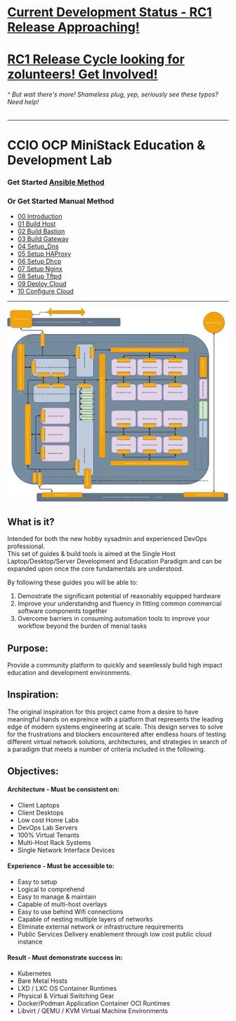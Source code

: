 # [Current Development Status - RC1 Release Approaching!]
# [RC1 Release Cycle looking for zolunteers! Get Involved!](https://github.com/containercraft/ocp-mini-stack/projects/1)
######  ^ But wait there's more! Shameless plug, yep, seriously see these typos? Need help!
---------------------------------------------------------------------------------
# CCIO OCP MiniStack Education & Development Lab
### Get Started [Ansible Method]    
### Or Get Started Manual Method
  + [00 Introduction]
  + [01 Build Host]
  + [02 Build Bastion]
  + [03 Build Gateway]
  + [04 Setup_Dns]
  + [05 Setup HAProxy]
  + [06 Setup Dhcp]
  + [07 Setup Nginx]
  + [08 Setup Tftpd]
  + [09 Deploy Cloud]
  + [10 Configure Cloud]

---------------------------------------------------------------------------------
     
![CCIO_OCP MiniStack Lab_Diagram](zweb/drawio/master-ocp-mini-stack.svg)

## What is it?
Intended for both the new hobby sysadmin and experienced DevOps professional.    
This set of guides & build tools is aimed at the Single Host Laptop/Desktop/Server Development and Education Paradigm and can be expanded upon once the core fundamentals are understood.    
    
By following these guides you will be able to:    
  1. Demostrate the significant potential of reasonably equipped hardware    
  2. Improve your understandng and fluency in fitting common commercial software components together    
  3. Overcome barriers in consuming automation tools to improve your workflow beyond the burden of menial tasks    
    

## Purpose:

Provide a community platform to quickly and seamlessly build high impact education and development environments.    
    
## Inspiration:

The original inspiration for this project came from a desire to have meaningful hands 
on expreince with a platform that represents the leading edge of modern systems engineering 
at scale. This design serves to solve for the frustrations and blockers encountered after endless 
hours of testing different virtual network solutions, architectures, and strategies in 
search of a paradigm that meets a number of criteria included in the following.
    
## Objectives:    
    
#### Architecture -  Must be consistent on:
  + Client Laptops
  + Client Desktops
  + Low cost Home Labs
  + DevOps Lab Servers
  + 100% Virtual Tenants
  + Multi-Host Rack Systems
  + Single Network Interface Devices
    
#### Experience - Must be accessible to:    
  + Easy to setup
  + Logical to comprehend
  + Easy to manage & maintain
  + Capable of multi-host overlays
  + Easy to use behind Wifi connections
  + Capable of nesting multiple layers of networks
  + Eliminate external network or infrastructure requirements
  + Public Services Delivery enablement through low cost public cloud instance
    
#### Result - Must demonstrate success in:
  + Kubernetes
  + Bare Metal Hosts
  + LXD / LXC OS Container Runtimes
  + Physical & Virtual Switching Gear
  + Docker/Podman Application Container OCI Runtimes
  + Libvirt / QEMU / KVM Virtual Machine Environments

<!-- Markdown link & img dfn's -->
[Ansible Method]:/ansible/
[00 Introduction]:/00_Introduction.md
[01 Build Host]:/01_Build_Host.md
[02 Build Bastion]:/02_Build_Bastion.md
[03 Build Gateway]:/03_Build_Gateway.md
[04 Setup_Dns]:/04_Setup_DNS.md
[05 Setup HAProxy]:/05_Setup_HAProxy.md
[06 Setup Dhcp]:/06_Setup_DHCP.md
[07 Setup Nginx]:/07_Setup_Nginx.md
[08 Setup Tftpd]:/08_Setup_Tftpd.md
[09 Deploy Cloud]:/09_Deploy_Cloud.md
[10 Configure Cloud]:/10_Configure_Cloud.md
[Current Development Status - RC1 Release Approaching!]:/00_Introduction.md
